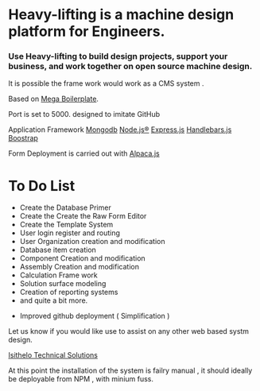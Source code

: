 <h1> 
Heavy-lifting is a machine design platform for Engineers.
</h1>
<h3> 
Use Heavy-lifting to build design projects, support your business, and work together on open source machine design.
</h3>
<p>It is possible the frame work would work as a CMS system .</p>

Based on <a href="https://github.com/sahat/megaboilerplate">Mega Boilerplate</a>.

Port is set to 5000.
designed to imitate GitHub

Application Framework
<a href="https://www.mongodb.com/" target="_blank">Mongodb</a>
<a href="https://nodejs.org/en/" target="_blank">Node.js®</a>
<a href="http://expressjs.com/" target="_blank">Express.js</a>
<a href="http://handlebarsjs.com/" target="_blank">Handlebars.js</a>
<a href="http://getbootstrap.com/" target="_blank">Boostrap</a>

Form Deployment is carried out with <a href="http://www.alpacajs.org/" target="_blank">Alpaca.js</a>

<h1>To Do List</h1>
<ul>
  <li>Create the Database Primer</li>
  <li>Create the Create the Raw Form Editor</li>
  <li>Create the Template System</li>
  <li>User login register and routing</li>
  <li>User Organization creation and modification</li>
  <li>Database item creation</li>
  <li>Component Creation and modification</li>
  <li>Assembly Creation and modification</li>
  <li>Calculation Frame work</li>
  <li>Solution surface modeling</li>
  <li>Creation of reporting systems</li>
  <li>and quite a bit more.</li>
</ul>

<ul>
  <li>Improved github deployment ( Simplification )</li>
</ul>

<p>Let us know if you would like use to assist on any other web based systm design.</p>
<a href="http://www.isithelo.com/" target="_blank">Isithelo Technical Solutions</a>
 
At this point the installation of the system is failry manual , it should ideally be deployable from NPM , with minium fuss.